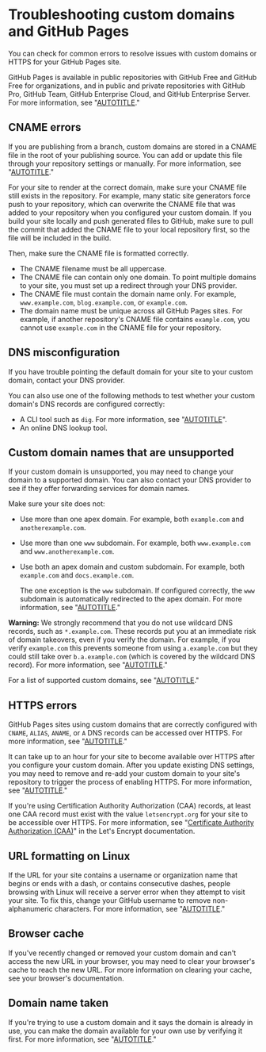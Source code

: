 # Troubleshooting custom domains and GitHub Pages

You can check for common errors to resolve issues with custom domains or HTTPS for your GitHub Pages site.

GitHub Pages is available in public repositories with GitHub Free and GitHub Free for organizations, and in public and private repositories with GitHub Pro, GitHub Team, GitHub Enterprise Cloud, and GitHub Enterprise Server. For more information, see "[AUTOTITLE](/get-started/learning-about-github/githubs-plans)."

## CNAME errors

If you are publishing from a branch, custom domains are stored in a CNAME file in the root of your publishing source. You can add or update this file through your repository settings or manually. For more information, see "[AUTOTITLE](/pages/configuring-a-custom-domain-for-your-github-pages-site/managing-a-custom-domain-for-your-github-pages-site)."

For your site to render at the correct domain, make sure your CNAME file still exists in the repository. For example, many static site generators force push to your repository, which can overwrite the CNAME file that was added to your repository when you configured your custom domain. If you build your site locally and push generated files to GitHub, make sure to pull the commit that added the CNAME file to your local repository first, so the file will be included in the build.

Then, make sure the CNAME file is formatted correctly.

- The CNAME filename must be all uppercase.
- The CNAME file can contain only one domain. To point multiple domains to your site, you must set up a redirect through your DNS provider.
- The CNAME file must contain the domain name only. For example, `www.example.com`, `blog.example.com`, or `example.com`.
- The domain name must be unique across all GitHub Pages sites. For example, if another repository's CNAME file contains `example.com`, you cannot use `example.com` in the CNAME file for your repository.

## DNS misconfiguration

If you have trouble pointing the default domain for your site to your custom domain, contact your DNS provider.

You can also use one of the following methods to test whether your custom domain's DNS records are configured correctly:

- A CLI tool such as `dig`. For more information, see "[AUTOTITLE](/pages/configuring-a-custom-domain-for-your-github-pages-site/managing-a-custom-domain-for-your-github-pages-site)".
- An online DNS lookup tool.

## Custom domain names that are unsupported

If your custom domain is unsupported, you may need to change your domain to a supported domain. You can also contact your DNS provider to see if they offer forwarding services for domain names.

Make sure your site does not:
- Use more than one apex domain. For example, both `example.com` and `anotherexample.com`.
- Use more than one `www` subdomain. For example, both `www.example.com` and `www.anotherexample.com`.
- Use both an apex domain and custom subdomain. For example, both `example.com` and `docs.example.com`.

  The one exception is the `www` subdomain. If configured correctly, the `www` subdomain is automatically redirected to the apex domain. For more information, see "[AUTOTITLE](/pages/configuring-a-custom-domain-for-your-github-pages-site/managing-a-custom-domain-for-your-github-pages-site#configuring-an-apex-domain)."

<div class="ghd-spotlight ghd-spotlight-warning border rounded-1 my-3 p-3 f5 color-border-danger-emphasis color-bg-danger">

**Warning:** We strongly recommend that you do not use wildcard DNS records, such as `*.example.com`. These records put you at an immediate risk of domain takeovers, even if you verify the domain. For example, if you verify `example.com` this prevents someone from using `a.example.com` but they could still take over `b.a.example.com` (which is covered by the wildcard DNS record). For more information, see "[AUTOTITLE](/pages/configuring-a-custom-domain-for-your-github-pages-site/verifying-your-custom-domain-for-github-pages)."

</div>

For a list of supported custom domains, see "[AUTOTITLE](/pages/configuring-a-custom-domain-for-your-github-pages-site/about-custom-domains-and-github-pages#supported-custom-domains)."

## HTTPS errors

GitHub Pages sites using custom domains that are correctly configured with `CNAME`, `ALIAS`, `ANAME`, or `A` DNS records can be accessed over HTTPS. For more information, see "[AUTOTITLE](/pages/getting-started-with-github-pages/securing-your-github-pages-site-with-https)."

It can take up to an hour for your site to become available over HTTPS after you configure your custom domain. After you update existing DNS settings, you may need to remove and re-add your custom domain to your site's repository to trigger the process of enabling HTTPS. For more information, see "[AUTOTITLE](/pages/configuring-a-custom-domain-for-your-github-pages-site/managing-a-custom-domain-for-your-github-pages-site)."

If you're using Certification Authority Authorization (CAA) records, at least one CAA record must exist with the value `letsencrypt.org` for your site to be accessible over HTTPS. For more information, see "[Certificate Authority Authorization (CAA)](https://letsencrypt.org/docs/caa/)" in the Let's Encrypt documentation.

## URL formatting on Linux

If the URL for your site contains a username or organization name that begins or ends with a dash, or contains consecutive dashes, people browsing with Linux will receive a server error when they attempt to visit your site. To fix this, change your GitHub username to remove non-alphanumeric characters. For more information, see "[AUTOTITLE](/account-and-profile/setting-up-and-managing-your-personal-account-on-github/managing-personal-account-settings/changing-your-github-username)."

## Browser cache

If you've recently changed or removed your custom domain and can't access the new URL in your browser, you may need to clear your browser's cache to reach the new URL. For more information on clearing your cache, see your browser's documentation.

## Domain name taken

If you're trying to use a custom domain and it says the domain is already in use, you can make the domain available for your own use by verifying it first. For more information, see "[AUTOTITLE](/pages/configuring-a-custom-domain-for-your-github-pages-site/verifying-your-custom-domain-for-github-pages)."
